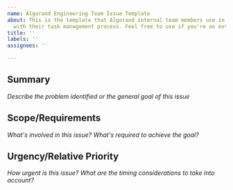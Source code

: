 ```yaml
---
name: Algorand Engineering Team Issue Template
about: This is the template that Algorand internal team members use in conjunction
  with their task management process. Feel free to use if you're an external contributor.
title: ''
labels: ''
assignees: ''

---
```


## Summary
*Describe the problem identified or the general goal of this issue*

## Scope/Requirements
*What's involved in this issue? What's required to achieve the goal?*

## Urgency/Relative Priority
*How urgent is this issue? What are the timing considerations to take into account?*
